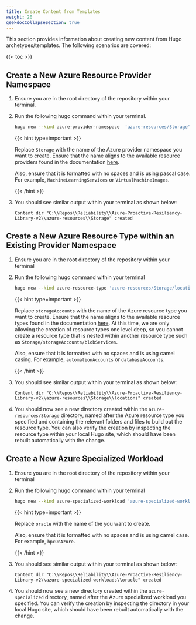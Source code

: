 ```yaml
---
title: Create Content from Templates
weight: 20
geekdocCollapseSection: true
---
```


This section provides information about creating new content from Hugo archetypes/templates. The following scenarios are covered:

{{< toc >}}

## Create a New Azure Resource Provider Namespace

1. Ensure you are in the root directory of the repository within your terminal.
1. Run the following hugo command within your terminal.

   ```bash
   hugo new --kind azure-provider-namespace  'azure-resources/Storage'
   ```

   {{< hint type=important >}}

   Replace `Storage` with the name of the Azure provider namespace you want to create. Ensure that the name aligns to the available resource providers found in the documentation [here](https://learn.microsoft.com/en-us/azure/templates/#find-resources).

   Also, ensure that it is formatted with no spaces and is using pascal case. For example, `MachineLearningServices` or `VirtualMachineImages`.

   {{< /hint >}}

1. You should see similar output within your terminal as shown below:

   ```text
   Content dir "C:\\Repos\\Reliability\\Azure-Proactive-Resiliency-Library-v2\\azure-resources\\Storage" created
   ```

## Create a New Azure Resource Type within an Existing Provider Namespace

1. Ensure you are in the root directory of the repository within your terminal
1. Run the following hugo command within your terminal

   ```bash
   hugo new --kind azure-resource-type 'azure-resources/Storage/locations'
   ```

   {{< hint type=important >}}

   Replace `storageAccounts` with the name of the Azure resource type you want to create. Ensure that the name aligns to the available resource types found in the documentation [here](https://learn.microsoft.com/en-us/azure/templates/#find-resources). At this time, we are only allowing the creation of resource types one level deep, so you cannot create a resource type that is nested within another resource type such as `Storage/storageAccounts/blobServices`.

   Also, ensure that it is formatted with no spaces and is using camel casing. For example, `automationAccounts` or `databaseAccounts`.

   {{< /hint >}}

1. You should see similar output within your terminal as shown below:

   ```text
   Content dir "C:\\Repos\\Reliability\\Azure-Proactive-Resiliency-Library-v2\\azure-resources\\Storage\\locations" created
   ```

1. You should now see a new directory created within the `azure-resources/Storage` directory, named after the Azure resource type you specified and containing the relevant folders and files to build out the resource type. You can also verify the creation by inspecting the resource type within your local Hugo site, which should have been rebuilt automatically with the change.

## Create a New Azure Specialized Workload

1. Ensure you are in the root directory of the repository within your terminal
1. Run the following hugo command within your terminal

   ```bash
   hugo new --kind azure-specialized-workload 'azure-specialized-workloads/oracle'
   ```

   {{< hint type=important >}}

   Replace `oracle` with the name of the you want to create.

   Also, ensure that it is formatted with no spaces and is using camel case. For example, `hpcOnAzure`.

   {{< /hint >}}

1. You should see similar output within your terminal as shown below:

   ```text
   Content dir "C:\\Repos\\Reliability\\Azure-Proactive-Resiliency-Library-v2\\azure-specialized-workloads\\oracle" created
   ```

1. You should now see a new directory created within the `azure-specialized` directory, named after the Azure specialized workload you specified. You can verify the creation by inspecting the directory in your local Hugo site, which should have been rebuilt automatically with the change.
